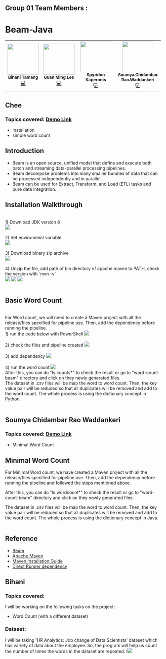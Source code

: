 ## Group 01 Team Members :
# Beam-Java
<table>
  <tr>
   <td align="center"><a href="https://github.com/blonbihani"><img src="https://avatars.githubusercontent.com/blonbihani" width="100px;" alt=""/><br /><sub><b>Bihani Tamang</b></sub></a><br /><a href="https://github.com/blonbihani" title="Code">💻</a></td>
  <td align="center"><a href="https://github.com/GuanMingChee"><img src="https://media-exp1.licdn.com/dms/image/C4E03AQFGCcqJt0vhMw/profile-displayphoto-shrink_800_800/0/1579219859147?e=1618444800&v=beta&t=7O8YlngIKOk8uvVM3E68Sv_VFgb7Da5xC9lz6PejEGQ" width="100px;" alt=""/><br /><sub><b>Guan Ming Lee</b></sub></a><br /><a href="https://github.com/GuanMingChee" title="Code">💻</a></td>
  <td align="center"><a href="https://github.com/SpyridonKaperonis"><img src="https://avatars.githubusercontent.com/SpyridonKaperonis" width="100px;" alt=""/><br /><sub><b>Spyridon Kaperonis</b></sub></a><br /><a href="https://github.com/SpyridonKaperonis" title="Code">💻</a></td>
   <td align="center"><a href="https://github.com/soumyarao28"><img src="https://avatars.githubusercontent.com/soumyarao28" width="100px;" alt=""/><br /><sub><b>Soumya Chidambar Rao Waddankeri</b></sub></a><br /><a href="https://github.com/soumyarao28" title="Code">💻</a></td>
  </tr>
</table>
  
## Chee
### Topics covered: [Demo Link](https://use.vg/uQBWKw)
- Installation
- simple word count
## Introduction 
- Beam is an open source, unified model that define and execute both batch and streaming data-parallel processing pipelines. 
- Beam decompose problems into many smaller bundles of data that can be processed independently and in parallel.
- Beam can be used for Extract, Transform, and Load (ETL) tasks and pure data integration.
## Installation Walkthrough
<br/>
1) Download JDK version 8
<br/>
<img src="https://github.com/GuanMingChee/Beam-Java/blob/main/Screenshot%20(4).png">
<br/>
<br/>
2) Set environment variable
<br/>
<img src="https://github.com/GuanMingChee/Beam-Java/blob/main/Screenshot%20(3).png">
<br/>
<br/>
3) Download binary zip archive
<br/>
<img src="https://github.com/GuanMingChee/Beam-Java/blob/main/Screenshot%20(5).png">
<br/>
<br/>
4) Unzip the file, add path of bin directory of apache maven to PATH, check the version with `mvn -v`
<br/>
<img src="https://github.com/GuanMingChee/Beam-Java/blob/main/Screenshot%20(12).png">
<img src="https://github.com/GuanMingChee/Beam-Java/blob/main/Screenshot%20(6).png">
<img src="https://github.com/GuanMingChee/Beam-Java/blob/main/Screenshot%20(13).png">
<br/>
<br/>

## Basic Word Count
<br/>
For Word count, we will need to create a Maven project with all the release/files specified for pipeline use. Then, add the dependency before running the pipeline.
<br/>
1) run the code below with PowerShell
<img src="https://github.com/GuanMingChee/Beam-Java/blob/main/Screenshot%20(13)wc.png">
<br/>
<br/>
2) check the files and pipeline created
<img src="https://github.com/GuanMingChee/Beam-Java/blob/main/Screenshot%20(14)wc.png">
<br/>
<br/>
3) add dependency
<img src="https://github.com/GuanMingChee/Beam-Java/blob/main/Screenshot%20(7).png">
<br/>
<br/>
4) run the word count
<img src="https://github.com/GuanMingChee/Beam-Java/blob/main/Screenshot%20(8).png">
<br/>
After this, you can do "ls counts*" to check the result or go to "word-count-beam" directory and click on they newly generated files.
<br/>
The dataset in .csv files will be map the word to word count. Then, the key value pair will be reduced so that all duplicates will be removed and add to the word count. The whole process is using the dictionary concept in Python. 
<br/>
<br/>

## Soumya Chidambar Rao Waddankeri
### Topics covered: [Demo Link](https://use.vg/uQBWKw)
- Minimal Word Count
## Minimal Word Count
For Minimal Word count, we have created a Maven project with all the release/files specified for pipeline use. Then, add the dependency before running the pipeline and followed the steps mentioned above.

After this, you can do "ls wordcount*" to check the result or go to "word-count-beam" directory and click on they newly generated files.

The dataset in .csv files will be map the word to word count. Then, the key value pair will be reduced so that all duplicates will be removed and add to the word count. The whole process is using the dictionary concept in Java. 
<br/>
<br/>

## Reference
- [Beam](https://beam.apache.org/get-started/quickstart-java/)
- [Apache Maven](https://maven.apache.org/download.cgi)
- [Maven Installation Guide](https://maven.apache.org/install.html)
- [Direct Runner dependency](https://beam.apache.org/documentation/runners/direct/)

## Bihani
### Topics covered:
I will be working on the following tasks on the project:

- Word Count (with a different dataset)

### Dataset:
I will be taking 'HR Analytics: Job change of Data Scientists' dataset which has variety of data about the employee. So, the program will help us count the number of times the words in the dataset are repeated.
!<img src = "HR dataset.PNG">
<br>

